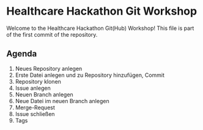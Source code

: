 # Healthcare Hackathon Git Workshop

Welcome to the Healthcare Hackathon Git(Hub) Workshop! 
This file is part of the first commit of the repository.

## Agenda
1. Neues Repository anlegen 
2. Erste Datei anlegen und zu Repository hinzufügen, Commit
3. Repository klonen
4. Issue anlegen
5. Neuen Branch anlegen
6. Neue Datei im neuen Branch anlegen
7. Merge-Request
8. Issue schließen
9. Tags
